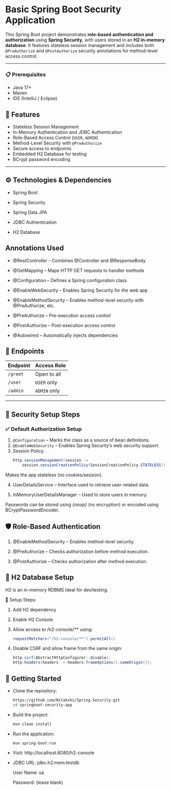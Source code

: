 # Basic Spring Boot Security Application

This Spring Boot project demonstrates **role-based authentication and authorization** using **Spring Security**, with users stored in an **H2 in-memory database**. It features stateless session management and includes both `@PreAuthorize` and `@PostAuthorize` security annotations for method-level access control.

---
### 📋 Prerequisites
- Java 17+
- Maven
- IDE (IntelliJ / Eclipse)

## 📌 Features

- Stateless Session Management
- In-Memory Authentication and JDBC Authentication
- Role-Based Access Control (`USER`, `ADMIN`)
- Method-Level Security with `@PreAuthorize`
- Secure access to endpoints
- Embedded H2 Database for testing
- BCrypt password encoding

---
## ⚙️ Technologies & Dependencies
- Spring Boot

- Spring Security

- Spring Data JPA

- JDBC Authentication

- H2 Database

## Annotations Used
- @RestController – Combines @Controller and @ResponseBody

- @GetMapping – Maps HTTP GET requests to handler methods

- @Configuration – Defines a Spring configuration class

- @EnableWebSecurity – Enables Spring Security for the web app

- @EnableMethodSecurity – Enables method-level security with @PreAuthorize, etc.

- @PreAuthorize – Pre-execution access control

- @PostAuthorize – Post-execution access control

- @Autowired – Automatically injects dependencies

## 📁 Endpoints

| Endpoint     | Access Role |
|--------------|-------------|
| `/greet`     | Open to all |
| `/user`      | `USER` only |
| `/admin`     | `ADMIN` only |

---

## 🔐 Security Setup Steps

### ✅ Default Authorization Setup

1. `@Configuration` – Marks the class as a source of bean definitions.
2. `@EnableWebSecurity` – Enables Spring Security’s web security support.
3. Session Policy:
   ```java
   http.sessionManagement(session -> 
       session.sessionCreationPolicy(SessionCreationPolicy.STATELESS))
   
 Makes the app stateless (no cookies/session).

4. UserDetailsService – Interface used to retrieve user-related data.

5. InMemoryUserDetailsManager – Used to store users in memory.

Passwords can be stored using *{noop}* (no encryption) or encoded using BCryptPasswordEncoder.

## 🛡️ Role-Based Authentication
1. @EnableMethodSecurity – Enables method-level security.

2. @PreAuthorize – Checks authorization before method execution.

3. @PostAuthorize – Checks authorization after method execution.

## 💾 H2 Database Setup
H2 is an in-memory RDBMS ideal for dev/testing.

🔧 Setup Steps:
1. Add H2 dependency

2. Enable H2 Console

3. Allow access to /h2-console/** using:
   ``` java
   requestMatchers("/h2-console/**").permitAll()
4. Disable CSRF and allow frame from the same origin:
   ```java
   http.csrf(AbstractHttpConfigurer::disable);
   http.headers(headers -> headers.frameOptions().sameOrigin());

## 🚀 Getting Started
- Clone the repository:
   ```bash
   https://github.com/Nitakshi/Spring-Security.git
   cd springboot-security-app
   
- Build the project:

  ``` bash
  mvn clean install
  
- Run the application:

  ``` bash
  mvn spring-boot:run
  
- Visit: http://localhost:8080/h2-console

- JDBC URL: jdbc:h2:mem:testdb

  User Name: sa

  Password: (leave blank)
   



